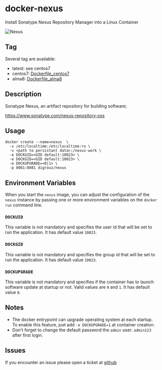# docker-nexus
Install Sonatype Nexus Repository Manager into a Linux Container

![Nexus](https://help.sonatype.com/download/attachments/2628561/NXRM3?version=2&modificationDate=1502243125680&api=v2)

## Tag
Several tag are available:
* latest: see centos7
* centos7: [Dockerfile_centos7](https://github.com/digrouz/docker-nexus/blob/master/Dockerfile_centos7)
* alma8: [Dockerfile_alma8](https://github.com/digrouz/docker-nexus/blob/master/Dockerfile_alma8)

## Description

Sonatype Nexus, an artifact repository for building software;

https://www.sonatype.com/nexus-repository-oss

## Usage
    docker create --name=nexus  \
      -v /etc/localtime:/etc/localtime:ro \
      -v <path to persistant data>:/nexus-work \
      -e DOCKUID=<UID default:10023> \
      -e DOCKGID=<GID default:10023> \
      -e DOCKUPGRADE=<0|1> \
      -p 8081:8081 digrouz/nexus


## Environment Variables

When you start the `nexus` image, you can adjust the configuration of the `nexus` instance by passing one or more environment variables on the `docker run` command line.

### `DOCKUID`

This variable is not mandatory and specifies the user id that will be set to run the application. It has default value `10023`.

### `DOCKGID`

This variable is not mandatory and specifies the group id that will be set to run the application. It has default value `10023`.

### `DOCKUPGRADE`

This variable is not mandatory and specifies if the container has to launch software update at startup or not. Valid values are `0` and `1`. It has default value `0`.

## Notes

* The docker entrypoint can upgrade operating system at each startup. To enable this feature, just add `-e DOCKUPGRADE=1` at container creation.
* Don't forget to change the default password the `admin` user: `admin123` after first login.


## Issues

If you encounter an issue please open a ticket at [github](https://github.com/digrouz/docker-nexus/issues)
